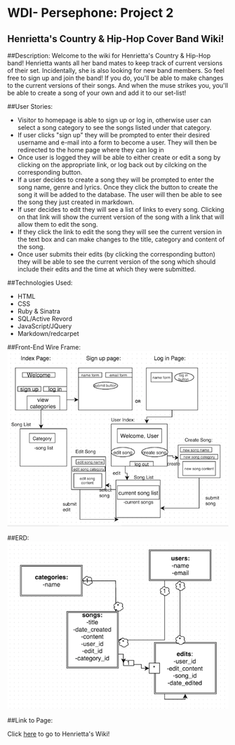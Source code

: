 # WDI- Persephone: Project 2

## Henrietta's Country & Hip-Hop Cover Band Wiki!

##Description:
Welcome to the wiki for Henrietta's Country & Hip-Hop band! Henrietta wants all her band mates to keep track of current versions of their set. Incidentally, she is also looking for new band members. So feel free to sign up and join the band! If you do, you'll be able to make changes to the current versions of their songs. And when the muse strikes you, you'll be able to create a song of your own and add it to our set-list! 


##User Stories:

- Visitor to homepage is able to sign up or log in, otherwise user can select a song category to see the songs listed under that category.  
- If user clicks "sign up" they will be prompted to enter their desired username and e-mail into a form to become a user. They will then be redirected to the home page where they can log in 
- Once user is logged they will be able to either create or edit a song by clicking on the appropriate link, or log back out by cilcking on the corresponding button. 
- If a user decides to create a song they will be prompted to enter the song name, genre and lyrics. Once they click the button to create the song it will be added to the database. The user will then be able to see the song they just created in markdown. 
- If user decides to edit they will see a list of links to every song. Clicking on that link will show the current version of the song with a link that will allow them to edit the song.
- If they click the link to edit the song they will see the current version in the text box and can make changes to the title, category and content of the song. 
- Once user submits their edits (by clicking the corresponding button) they will be able to see the current version of the song which should include their edits and the time at which they were submitted. 

##Technologies Used:

- HTML
- CSS
- Ruby & Sinatra
- SQL/Active Revord
- JavaScript/JQuery
- Markdown/redcarpet 

##Front-End Wire Frame:
<img src="public/img/wireframe.png"/>

##ERD:
<img src="public/img/erd.png"/>

##Link to Page:

Click [here](https://obscure-refuge-1439.herokuapp.com/) to go to Henrietta's Wiki!
